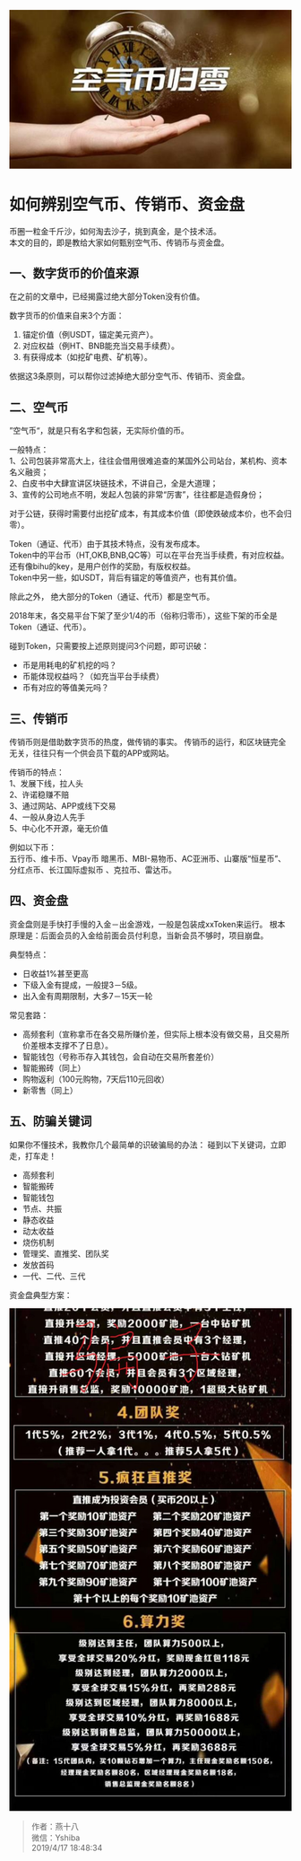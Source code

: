 ![](./img/air.jpg)
# 如何辨别空气币、传销币、资金盘

币圈一粒金千斤沙，如何淘去沙子，挑到真金，是个技术活。  
本文的目的，即是教给大家如何甄别空气币、传销币与资金盘。

## 一、数字货币的价值来源
在之前的文章中，已经揭露过绝大部分Token没有价值。

数字货币的价值来自来3个方面：
1. 锚定价值（例USDT，锚定美元资产）。  
2. 对应权益（例HT、BNB能充当交易手续费）。  
3. 有获得成本（如挖矿电费、矿机等）。  

依据这3条原则，可以帮你过滤掉绝大部分空气币、传销币、资金盘。

## 二、空气币
”空气币“，就是只有名字和包装，无实际价值的币。

一般特点：  
1、公司包装非常高大上，往往会借用很难追查的某国外公司站台，某机构、资本名义融资；  
2、白皮书中大肆宣讲区块链技术，不讲自己，全是大道理；  
3、宣传的公司地点不明，发起人包装的非常“厉害”，往往都是造假身份；  

对于公链，获得时需要付出挖矿成本，有其成本价值（即使跌破成本价，也不会归零）。

Token（通证、代币）由于其技术特点，没有发布成本。  
Token中的平台币（HT,OKB,BNB,QC等）可以在平台充当手续费，有对应权益。  
还有像bihu的key，是用户创作的奖励，有版权权益。  
Token中另一些，如USDT，背后有锚定的等值资产，也有其价值。  

除此之外， 绝大部分的Token（通证、代币）都是空气币。

2018年末，各交易平台下架了至少1/4的币（俗称归零币），这些下架的币全是Token（通证、代币）。

碰到Token，只需要按上述原则提问3个问题，即可识破：
+ 币是用耗电的矿机挖的吗？
+ 币能体现权益吗？（如充当平台手续费）
+ 币有对应的等值美元吗？

## 三、传销币
传销币则是借助数字货币的热度，做传销的事实。
传销币的运行，和区块链完全无关，往往只有一个供会员下载的APP或网站。

传销币的特点：  
1、发展下线，拉人头  
2、许诺稳赚不赔  
3、通过网站、APP或线下交易  
4、一般从身边人先手  
5、中心化不开源，毫无价值  

例如以下币：  
五行币、维卡币、Vpay币
暗黑币、MBI-易物币、AC亚洲币、山寨版“恒星币”、分红点币、长江国际虚拟币
、克拉币、雷达币。

## 四、资金盘
资金盘则是手快打手慢的入金－出金游戏，一般是包装成xxToken来运行。
根本原理是：后面会员的入金给前面会员付利息，当新会员不够时，项目崩盘。

典型特点：
+ 日收益1%甚至更高
+ 下级入金有提成，一般提3－5级。
+ 出入金有周期限制，大多7－15天一轮
 
常见套路：
+ 高频套利（宣称拿币在各交易所赚价差，但实际上根本没有做交易，且交易所价差根本支撑不了日息）。
+ 智能钱包（号称币存入其钱包，会自动在交易所套差价）
+ 智能搬砖（同上）
+ 购物返利（100元购物，7天后110元回收）
+ 新零售（同上）

## 五、防骗关键词
如果你不懂技术，我教你几个最简单的识破骗局的办法：
碰到以下关键词，立即走，打车走！

+ 高频套利
+ 智能搬砖
+ 智能钱包
+ 节点、共振
+ 静态收益
+ 动太收益
+ 烧伤机制
+ 管理奖、直推奖、团队奖
+ 发放首码
+ 一代、二代、三代

资金盘典型方案：

![](./img/scam2.jpg)

> 作者：燕十八  
> 微信：Yshiba  
> 2019/4/17 18:48:34 